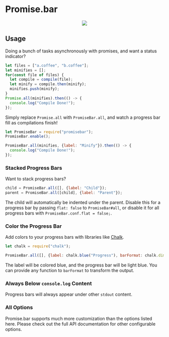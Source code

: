 # Promise.bar

<div align="center">
  <img src="https://cloud.githubusercontent.com/assets/9272847/22797422/28f948ba-eecc-11e6-82de-e6c283528b6a.png">
</div>

## Usage

Doing a bunch of tasks asynchronously with promises, and want a status indicator?

```javascript
let files = ["a.coffee", "b.coffee"];
let minifies = [];
for(const file of files) {
  let compile = compile(file);
  let minify = compile.then(minify);
  minifies.push(minify);
}
Promise.all(minifies).then(() -> {
  console.log("Compile Done!");
});
```

Simply replace `Promise.all` with `PromiseBar.all`, and watch a progress bar fill as compilations finish!

```javascript
let PromiseBar = require("promisebar");
PromiseBar.enable();

PromiseBar.all(minifies, {label: "Minify"}).then(() -> {
  console.log("Compile Done!");
});
```

### Stacked Progress Bars

Want to stack progress bars?

```javascript
child = PromiseBar.all([], {label: "Child"});
parent = PromiseBar.all([child], {label: "Parent"});
```

The child will automatically be indented under the parent.  Disable this for a progress bar by passing `flat: false` to
`PromiseBar#all`, or disable it for all progress bars with `PromiseBar.conf.flat = false;`.

### Color the Progress Bar

Add colors to your progress bars with libraries like [Chalk][].

```javascript
let chalk = require("chalk");

PromiseBar.all([], {label: chalk.blue("Progress"), barFormat: chalk.dim.blue});
```

The label will be colored blue, and the progress bar will be light blue.  You can provide any function to `barFormat`
to transform the output.

### Always Below `console.log` Content

Progress bars will always appear under other `stdout` content.

### All Options

Promise.bar supports much more customization than the options listed here.  Please check out the full API documentation
for other configurable options.

[Chalk]: https://github.com/chalk/chalk
